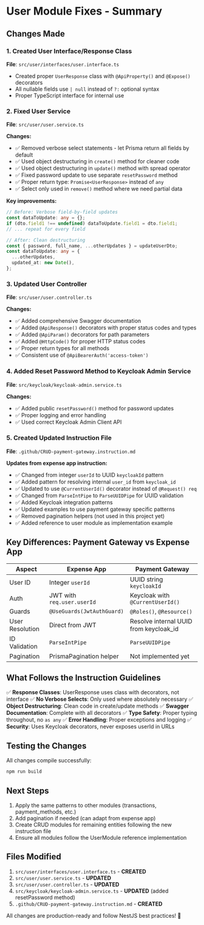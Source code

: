 # User Module Fixes - Summary

## Changes Made

### 1. Created User Interface/Response Class
**File**: `src/user/interfaces/user.interface.ts`

- Created proper `UserResponse` class with `@ApiProperty()` and `@Expose()` decorators
- All nullable fields use `| null` instead of `?:` optional syntax
- Proper TypeScript interface for internal use

### 2. Fixed User Service
**File**: `src/user/user.service.ts`

**Changes:**
- ✅ Removed verbose select statements - let Prisma return all fields by default
- ✅ Used object destructuring in `create()` method for cleaner code
- ✅ Used object destructuring in `update()` method with spread operator
- ✅ Fixed password update to use separate `resetPassword` method
- ✅ Proper return type: `Promise<UserResponse>` instead of `any`
- ✅ Select only used in `remove()` method where we need partial data

**Key improvements:**
```typescript
// Before: Verbose field-by-field updates
const dataToUpdate: any = {};
if (dto.field1 !== undefined) dataToUpdate.field1 = dto.field1;
// ... repeat for every field

// After: Clean destructuring
const { password, full_name, ...otherUpdates } = updateUserDto;
const dataToUpdate: any = {
  ...otherUpdates,
  updated_at: new Date(),
};
```

### 3. Updated User Controller
**File**: `src/user/user.controller.ts`

**Changes:**
- ✅ Added comprehensive Swagger documentation
- ✅ Added `@ApiResponse()` decorators with proper status codes and types
- ✅ Added `@ApiParam()` decorators for path parameters
- ✅ Added `@HttpCode()` for proper HTTP status codes
- ✅ Proper return types for all methods
- ✅ Consistent use of `@ApiBearerAuth('access-token')`

### 4. Added Reset Password Method to Keycloak Admin Service
**File**: `src/keycloak/keycloak-admin.service.ts`

**Changes:**
- ✅ Added public `resetPassword()` method for password updates
- ✅ Proper logging and error handling
- ✅ Used correct Keycloak Admin Client API

### 5. Created Updated Instruction File
**File**: `.github/CRUD-payment-gateway.instruction.md`

**Updates from expense app instruction:**
- ✅ Changed from integer `userId` to UUID `keycloakId` pattern
- ✅ Added pattern for resolving internal `user_id` from `keycloak_id`
- ✅ Updated to use `@CurrentUserId()` decorator instead of `@Request() req`
- ✅ Changed from `ParseIntPipe` to `ParseUUIDPipe` for UUID validation
- ✅ Added Keycloak integration patterns
- ✅ Updated examples to use payment gateway specific patterns
- ✅ Removed pagination helpers (not used in this project yet)
- ✅ Added reference to user module as implementation example

## Key Differences: Payment Gateway vs Expense App

| Aspect | Expense App | Payment Gateway |
|--------|-------------|-----------------|
| User ID | Integer `userId` | UUID string `keycloakId` |
| Auth | JWT with `req.user.userId` | Keycloak with `@CurrentUserId()` |
| Guards | `@UseGuards(JwtAuthGuard)` | `@Roles()`, `@Resource()` |
| User Resolution | Direct from JWT | Resolve internal UUID from keycloak_id |
| ID Validation | `ParseIntPipe` | `ParseUUIDPipe` |
| Pagination | PrismaPagination helper | Not implemented yet |

## What Follows the Instruction Guidelines

✅ **Response Classes**: UserResponse uses class with decorators, not interface
✅ **No Verbose Selects**: Only used where absolutely necessary
✅ **Object Destructuring**: Clean code in create/update methods
✅ **Swagger Documentation**: Complete with all decorators
✅ **Type Safety**: Proper typing throughout, no `as any`
✅ **Error Handling**: Proper exceptions and logging
✅ **Security**: Uses Keycloak decorators, never exposes userId in URLs

## Testing the Changes

All changes compile successfully:
```bash
npm run build
```

## Next Steps

1. Apply the same patterns to other modules (transactions, payment_methods, etc.)
2. Add pagination if needed (can adapt from expense app)
3. Create CRUD modules for remaining entities following the new instruction file
4. Ensure all modules follow the UserModule reference implementation

## Files Modified

1. `src/user/interfaces/user.interface.ts` - **CREATED**
2. `src/user/user.service.ts` - **UPDATED**
3. `src/user/user.controller.ts` - **UPDATED**
4. `src/keycloak/keycloak-admin.service.ts` - **UPDATED** (added resetPassword method)
5. `.github/CRUD-payment-gateway.instruction.md` - **CREATED**

All changes are production-ready and follow NestJS best practices! 🚀

